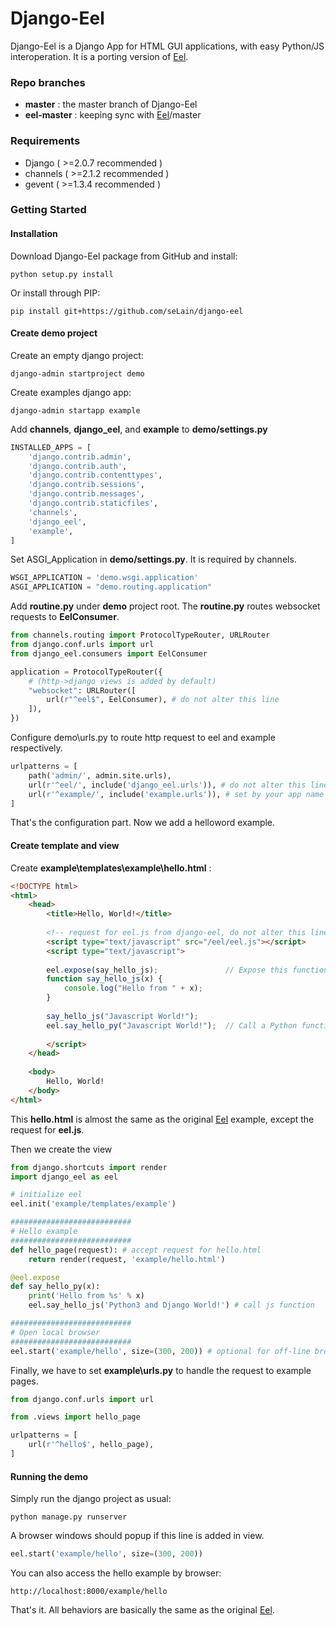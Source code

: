# Django-Eel

Django-Eel is a Django App for HTML GUI applications, with easy Python/JS interoperation. It is a porting version of [Eel](https://github.com/ChrisKnott/Eel).

### Repo branches

 - **master** : the master branch of Django-Eel
 - **eel-master** : keeping sync with [Eel](https://github.com/ChrisKnott/Eel)/master

### Requirements

 - Django ( >=2.0.7 recommended )
 - channels ( >=2.1.2 recommended )
 - gevent ( >=1.3.4 recommended )

### Getting Started

#### Installation

Download Django-Eel package from GitHub and install:
```
python setup.py install
```
Or install through PIP:
```
pip install git+https://github.com/seLain/django-eel
```

#### Create demo project

Create an empty django project:
```
django-admin startproject demo
```
Create examples django app:
```
django-admin startapp example
```
Add **channels**, **django_eel**, and **example** to **demo/settings.py**
```python
INSTALLED_APPS = [
    'django.contrib.admin',
    'django.contrib.auth',
    'django.contrib.contenttypes',
    'django.contrib.sessions',
    'django.contrib.messages',
    'django.contrib.staticfiles',
    'channels',
    'django_eel',
    'example',
]
```
Set ASGI_Application in **demo/settings.py**. It is required by channels.
```python
WSGI_APPLICATION = 'demo.wsgi.application'
ASGI_APPLICATION = "demo.routing.application"
```
Add **routine.py** under **demo** project root. The **routine.py** routes websocket requests to **EelConsumer**.
```python
from channels.routing import ProtocolTypeRouter, URLRouter
from django.conf.urls import url
from django_eel.consumers import EelConsumer

application = ProtocolTypeRouter({
    # (http->django views is added by default)
    "websocket": URLRouter([
        url(r"^eel$", EelConsumer), # do not alter this line
    ]),
})
```
Configure demo\urls.py to route http request to eel and example respectively.
```python
urlpatterns = [
    path('admin/', admin.site.urls),
    url(r'^eel/', include('django_eel.urls')), # do not alter this line
    url(r'^example/', include('example.urls')), # set by your app name
]
```
That's the configuration part. Now we add a helloword example.

#### Create template and view

Create **example\templates\example\hello.html** :
```html
<!DOCTYPE html>
<html>
    <head>
        <title>Hello, World!</title>
        
        <!-- request for eel.js from django-eel, do not alter this line -->
        <script type="text/javascript" src="/eel/eel.js"></script>
        <script type="text/javascript">
        
        eel.expose(say_hello_js);               // Expose this function to Python
        function say_hello_js(x) {
            console.log("Hello from " + x);
        }
        
        say_hello_js("Javascript World!");
        eel.say_hello_py("Javascript World!");  // Call a Python function
        
        </script>
    </head>
    
    <body>
        Hello, World!
    </body>
</html>
```
This **hello.html** is almost the same as the original [Eel](https://github.com/ChrisKnott/Eel) example, except the request for **eel.js**.

Then we create the view 
```python
from django.shortcuts import render
import django_eel as eel

# initialize eel
eel.init('example/templates/example')

###########################
# Hello example
###########################
def hello_page(request): # accept request for hello.html
	return render(request, 'example/hello.html')

@eel.expose
def say_hello_py(x):
	print('Hello from %s' % x)
	eel.say_hello_js('Python3 and Django World!') # call js function

###########################
# Open local browser
###########################
eel.start('example/hello', size=(300, 200)) # optional for off-line browsing
```

Finally, we have to set **example\urls.py** to handle the request to example pages.
```python
from django.conf.urls import url

from .views import hello_page

urlpatterns = [
    url(r'^hello$', hello_page),
]
```

#### Running the demo

Simply run the django project as usual:
```
python manage.py runserver
```
A browser windows should popup if this line is added in view.
```python
eel.start('example/hello', size=(300, 200))
```
You can also access the hello example by browser:
```
http://localhost:8000/example/hello
```
That's it. All behaviors are basically the same as the original [Eel](https://github.com/ChrisKnott/Eel).
